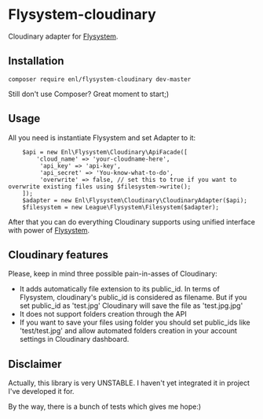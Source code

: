 Flysystem-cloudinary
====================

Cloudinary adapter for [Flysystem](https://github.com/thephpleague/flysystem). 

Installation
------------

```
composer require enl/flysystem-cloudinary dev-master
```

Still don't use Composer? Great moment to start;)

Usage
-----

All you need is instantiate Flysystem and set Adapter to it:

```
    $api = new Enl\Flysystem\Cloudinary\ApiFacade([
        'cloud_name' => 'your-cloudname-here',
         'api_key' => 'api-key',
         'api_secret' => 'You-know-what-to-do',
         'overwrite' => false, // set this to true if you want to overwrite existing files using $filesystem->write();
    ]);
    $adapter = new Enl\Flysystem\Cloudinary\CloudinaryAdapter($api);
    $filesystem = new League\Flysystem\Filesystem($adapter);
```

After that you can do everything Cloudinary supports using unified interface with power of [Flysystem](https://github.com/thephpleague/flysystem).

Cloudinary features
-------------------

Please, keep in mind three possible pain-in-asses of Cloudinary:
 
* It adds automatically file extension to its public_id. In terms of Flysystem, cloudinary's public_id is considered as filename. But if you set public_id as 'test.jpg' Cloudinary will save the file as 'test.jpg.jpg'
* It does not support folders creation through the API
* If you want to save your files using folder you should set public_ids like 'test/test.jpg' and allow automated folders creation in your account settings in Cloudinary dashboard.

Disclaimer
----------

Actually, this library is very UNSTABLE. I haven't yet integrated it in project I've developed it for.

By the way, there is a bunch of tests which gives me hope:)

